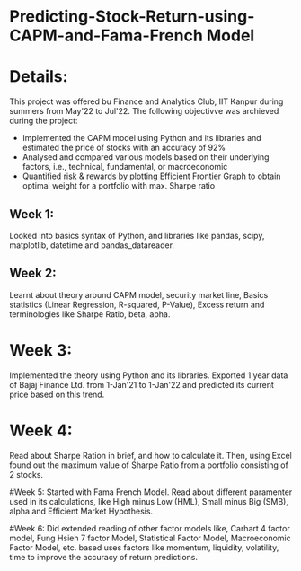 # Predicting-Stock-Return-using-CAPM-and-Fama-French Model

# Details:

This project was offered bu Finance and Analytics Club, IIT Kanpur during summers from May'22 to Jul'22. The following objectivve was archieved during the project:
- Implemented the CAPM model using Python and its libraries and estimated the price of stocks with an accuracy of 92%
- Analysed and compared various models based on their underlying factors, i.e., technical, fundamental, or macroeconomic
- Quantified risk & rewards by plotting Efficient Frontier Graph to obtain optimal weight for a portfolio with max. Sharpe ratio

## Week 1:    
Looked into basics syntax of Python, and libraries like pandas, scipy, matplotlib, datetime and pandas_datareader.

## Week 2:
Learnt about theory around CAPM model, security market line, Basics statistics (Linear Regression, R-squared, P-Value), Excess return and terminologies like Sharpe Ratio, beta, apha.

# Week 3:
Implemented the theory using Python and its libraries. Exported 1 year data of Bajaj Finance Ltd. from 1-Jan'21 to 1-Jan'22 and predicted its current price based on this trend.

# Week 4:
Read about Sharpe Ration in brief, and how to calculate it. Then, using Excel found out the maximum value of Sharpe Ratio from a portfolio consisting of 2 stocks.

#Week 5:
Started with Fama French Model. Read about different paramenter used in its calculations, like High minus Low (HML), Small minus Big (SMB), alpha and Efficient Market Hypothesis.

#Week 6:
Did extended reading of other factor models like, Carhart 4 factor model, Fung Hsieh 7 factor Model, Statistical Factor Model, Macroeconomic Factor Model, etc. based uses factors like momentum, liquidity, volatility, time to improve the accuracy of return predictions.
